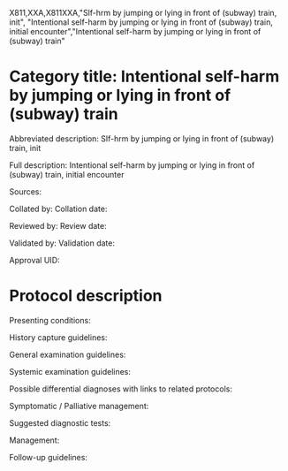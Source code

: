 X811,XXA,X811XXA,"Slf-hrm by jumping or lying in front of (subway) train, init", "Intentional self-harm by jumping or lying in front of (subway) train, initial encounter","Intentional self-harm by jumping or lying in front of (subway) train"
# Category title: Intentional self-harm by jumping or lying in front of (subway) train

Abbreviated description: Slf-hrm by jumping or lying in front of (subway) train, init

Full description: Intentional self-harm by jumping or lying in front of (subway) train, initial encounter

Sources:

Collated by:
Collation date:

Reviewed by:
Review date:

Validated by:
Validation date:

Approval UID:

# Protocol description

Presenting conditions:

History capture guidelines:

General examination guidelines:

Systemic examination guidelines:

Possible differential diagnoses with links to related protocols:

Symptomatic / Palliative management:

Suggested diagnostic tests:

Management:

Follow-up guidelines:
